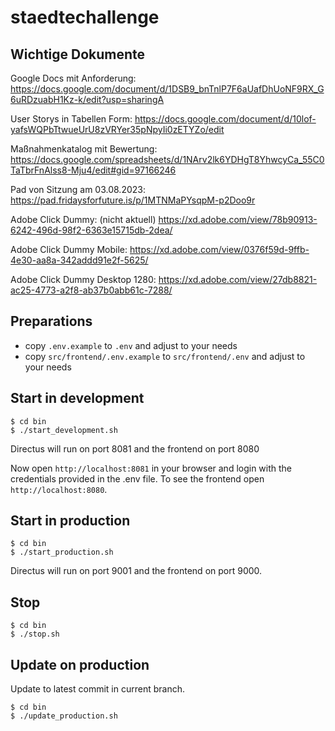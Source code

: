 # staedtechallenge

## Wichtige Dokumente
Google Docs mit Anforderung:
https://docs.google.com/document/d/1DSB9_bnTnlP7F6aUafDhUoNF9RX_G6uRDzuabH1Kz-k/edit?usp=sharingA

User Storys in Tabellen Form:
https://docs.google.com/document/d/10lof-yafsWQPbTtwueUrU8zVRYer35pNpyIi0zETYZo/edit

Maßnahmenkatalog mit Bewertung:
https://docs.google.com/spreadsheets/d/1NArv2lk6YDHgT8YhwcyCa_55C0TaTbrFnAlss8-Mju4/edit#gid=97166246

Pad von Sitzung am 03.08.2023:
https://pad.fridaysforfuture.is/p/1MTNMaPYsqpM-p2Doo9r

Adobe Click Dummy: (nicht aktuell)
https://xd.adobe.com/view/78b90913-6242-496d-98f2-6363e15715db-2dea/

Adobe Click Dummy Mobile:
https://xd.adobe.com/view/0376f59d-9ffb-4e30-aa8a-342addd91e2f-5625/

Adobe Click Dummy Desktop 1280:
https://xd.adobe.com/view/27db8821-ac25-4773-a2f8-ab37b0abb61c-7288/

## Preparations

- copy `.env.example` to `.env` and adjust to your needs
- copy `src/frontend/.env.example` to `src/frontend/.env` and adjust to your needs

## Start in development

```
$ cd bin
$ ./start_development.sh
```

Directus will run on port 8081 and the frontend on port 8080

Now open `http://localhost:8081` in your browser and login with the credentials provided in the .env file.
To see the frontend open `http://localhost:8080`.

## Start in production

```
$ cd bin
$ ./start_production.sh
```

Directus will run on port 9001 and the frontend on port 9000.

## Stop

```
$ cd bin
$ ./stop.sh
```

## Update on production

Update to latest commit in current branch.

```
$ cd bin
$ ./update_production.sh
```
